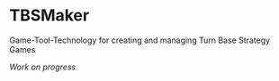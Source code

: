 # TBSMaker
Game-Tool-Technology for creating and managing Turn Base Strategy Games

*Work on progress*
